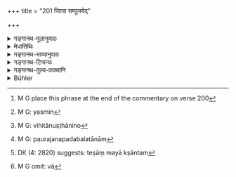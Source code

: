 +++
title = "201 जित्वा सम्पूजयेद्"

+++

<details><summary>गङ्गानथ-मूलानुवादः</summary>

Having gained victory, he shall worship the gods and the righteous Brāhmaṇas, grant remissions and proclaim amnesties.—(201).
</details>

<details><summary>मेधातिथिः</summary>

[^२८१]:
     J: parihārārthaṃ

येन केनचित् प्रकारेण जित्वारिं[^२८२] लब्धप्रशमनम् इदम् । अतो ऽस्मिन्[^२८३] पुरे जनपदे **देवब्राह्मणांश् च धार्मिकान्** विहितानुष्ठायिनो[^२८४] यथासामर्थ्यात् प्रतिषिद्धवर्जं कामात् स्वातन्त्र्येणारीन् जित्वा साध्यप्रवृत्तादिकं गन्धधूपपुष्पद्रव्यं सविभागास्फोटनादिसंस्कारद्वारेण यथार्हम् अभ्यर्चयेत् । कुटुम्बिनां परिहारार्थं स्थितिर् यथाप्रवृत्तिविशिष्टकरभारशुल्कप्रदेशानां प्रदानेन तथा तया वा संवत्सरम् एको द्वौ वा दद्यात् । उच्चानां च पौरजानपदबलानाम्[^२८५] आतपादिडिण्डिमकगदापातेन ख्यापयेत् "तैर् यैः स्वाम्यनुरागाद् अस्थानम् अपचितं तेषाम् अप्य् आ रक्षान्तं[^२८६] यथास्वं स्वं व्यापारम् अनुतिष्ठन्तु" इति ॥ ७.२०१ ॥


[^२८६]:
     DK (4: 2820) suggests: teṣāṃ mayā kṣāntam


[^२८५]:
     M G: paurajanapadabalatānām


[^२८४]:
     M G: vihitānuṣṭhānino


[^२८३]:
     M G: yasmin


[^२८२]:
     M G place this phrase at the end of the commentary on verse 200

_एवम् अनुग्रहे क्रियमाणे ऽपि यदा पौरजानपदानाम् अन्येषां वा_[^२८७]_ स्वाम्यनुरागाद् अहं वक्तृतैजसभावो बहुमतः स्याद् इति मन्येत मदीयस्य दण्डो ऽवस्थातुं न शक्नुयात् तदा ।_


[^२८७]:
     M G omit: vā
</details>

<details><summary>गङ्गानथ-भाष्यानुवादः</summary>

After the enemy has been defeated and quiet has been restored in the captured city, and among the people—‘he s hall worship *the gods and the righteous Brāhmaṇas*’—*i.e*. those who perform all the acts that are enjoined for the Brāhmaṇa, and who, as much as lies in their power, avoid all that is forbidden. He shall make offerings of sandal-paint, flowers, incense and so forth, with due apportionment and after proper purification of the things offered.

‘*Grant remissions*’.—For the safety of householders, in order that their livelihood may not suffer, he shall remit such portions of the taxes as may be too burdensome for them, not realising them for one or two years.

‘*Proclaim amnesties*’.—He shall make it known among the people of the city and the villages—by means of the beat of drum or the felling of the mace and such other means—that what they had done by virtue of their loyalty to their former master had been forgiven and that henceforward every one of them was free to take to his own calling.—(201).

If even after the bestowing of such fanours he finds that the citizens and the people are still so loyal to their former master that they still cherish feelings of attachment towards his dynasty, and that any government of his own would not be lasting,—then, he shall do as follows:—
</details>

<details><summary>गङ्गानथ-टिप्पन्यः</summary>

‘*Parihāra*’—‘Exemptions from taxes and custom-dues etc.’ (Medhātithi);—‘gifts to the gods and Brāhmaṇas’ (Govindarāja and Kullūka);—‘gifts of clothes and ornaments to the inhabitants’ (Rāghavānanda).

“The term ‘*parihāra*’ occurs very frequently in the inscriptions (see
*e*. *g*., Arch. Reports of Western India, Vol. IV, p.104 *et*.
*seq*),and means ‘exemption from, taxes and payments as well as other
immunities’. These *parihāras* were regularly attached to all grants to Brāhmaṇas or temples”—Buhler.

This verse is quoted in *Parāśaramādhava* (Ācāra, p. 403) in
*Vīramitrodaya* (Rājanīti, p. 409), which adds the following
notes:—‘*Jitvā*,’ ‘having conquered the enemy’s territories’,—‘*devān dhārmikān brāhmaṇān*’—*i*.*e*., those inhabiting the conquered country—‘*sampūjayet*’,—‘he should worship’, *i*.*e*., ‘offer them lands, gold, presents and honours’;—‘*parihārān*’ means ‘explanations of his own action in conquering the country, such as it was not through greed for conquest that I have conquered this kingdom, this king of yours wronged me deeply, that is why I have conquered him—thereby showing that he is not to blame;—or ‘*paṛhāra*’ may mean ‘gifts’, such proclamations, for instance, as ‘all the gold and wealth that I have won I present to the Brāhmaṇas’;—similary he should proclaim such amnesty as ‘all those who, through loyalty to their late king, acted against, me, only did their duty, and they need not fear any retaliation from me’.

It is quoted in *Nṛsiṃhaprasāda* (Saṃskāra, p. 73 a).
</details>

<details><summary>गङ्गानथ-तुल्य-वाक्यानि</summary>

*Śukranīti* (4.7, 801, *et seq*.).—‘When a territory has been acquired,
the king should grant maintenances for the conquered king himself; half of it to his son, and a quarter of it to his wife; the rest of the income he shall retain for himself. He should maintain the dispossessed princes for the display of his own majesty, by the bestowal of honours, if they are well-behaved; but punish them, if they are wicked.’
</details>

<details><summary>Bühler</summary>

201	When he has gained victory, let him duly worship the gods and honour righteous Brahmanas, let him grant exemptions, and let him cause promises of safety to be proclaimed.
</details>
